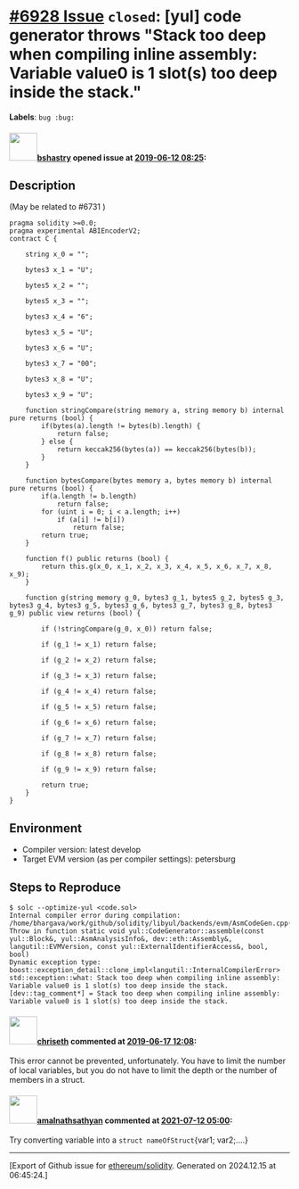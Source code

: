 # [\#6928 Issue](https://github.com/ethereum/solidity/issues/6928) `closed`: [yul] code generator throws "Stack too deep when compiling inline assembly: Variable value0 is 1 slot(s) too deep inside the stack."
**Labels**: `bug :bug:`


#### <img src="https://avatars.githubusercontent.com/u/2388185?v=4" width="50">[bshastry](https://github.com/bshastry) opened issue at [2019-06-12 08:25](https://github.com/ethereum/solidity/issues/6928):

<!--## Prerequisites

- First, many thanks for taking part in the community. We really appreciate that.
- We realize there is a lot of information requested here. We ask only that you do your best to provide as much information as possible so we can better help you.
- Support questions are better asked in one of the following locations:
	- [Solidity chat](https://gitter.im/ethereum/solidity)
	- [Stack Overflow](https://ethereum.stackexchange.com/)
- Ensure the issue isn't already reported.
- The issue should be reproducible with the latest solidity version; however, this isn't a hard requirement and being reproducible with an older version is sufficient.
-->

## Description

(May be related to #6731 )

```
pragma solidity >=0.0;
pragma experimental ABIEncoderV2;
contract C {

	string x_0 = "";

	bytes3 x_1 = "U";

	bytes5 x_2 = "";

	bytes5 x_3 = "";

	bytes3 x_4 = "6";

	bytes3 x_5 = "U";

	bytes3 x_6 = "U";

	bytes3 x_7 = "00";

	bytes3 x_8 = "U";

	bytes3 x_9 = "U";

	function stringCompare(string memory a, string memory b) internal pure returns (bool) {
		if(bytes(a).length != bytes(b).length) {
			return false;
		} else {
			return keccak256(bytes(a)) == keccak256(bytes(b));
		}
	}
	
	function bytesCompare(bytes memory a, bytes memory b) internal pure returns (bool) {
		if(a.length != b.length)
			return false;
		for (uint i = 0; i < a.length; i++)
			if (a[i] != b[i])
				return false;
		return true;
	}
	
	function f() public returns (bool) {
		return this.g(x_0, x_1, x_2, x_3, x_4, x_5, x_6, x_7, x_8, x_9);
	}
	
	function g(string memory g_0, bytes3 g_1, bytes5 g_2, bytes5 g_3, bytes3 g_4, bytes3 g_5, bytes3 g_6, bytes3 g_7, bytes3 g_8, bytes3 g_9) public view returns (bool) {
		
		if (!stringCompare(g_0, x_0)) return false;
				
		if (g_1 != x_1) return false;
				
		if (g_2 != x_2) return false;
				
		if (g_3 != x_3) return false;
				
		if (g_4 != x_4) return false;
				
		if (g_5 != x_5) return false;
				
		if (g_6 != x_6) return false;
				
		if (g_7 != x_7) return false;
				
		if (g_8 != x_8) return false;
				
		if (g_9 != x_9) return false;
				
		return true;
	}
}
```

## Environment

- Compiler version: latest develop
- Target EVM version (as per compiler settings): petersburg

## Steps to Reproduce

```
$ solc --optimize-yul <code.sol>
Internal compiler error during compilation:
/home/bhargava/work/github/solidity/libyul/backends/evm/AsmCodeGen.cpp(209): Throw in function static void yul::CodeGenerator::assemble(const yul::Block&, yul::AsmAnalysisInfo&, dev::eth::Assembly&, langutil::EVMVersion, const yul::ExternalIdentifierAccess&, bool, bool)
Dynamic exception type: boost::exception_detail::clone_impl<langutil::InternalCompilerError>
std::exception::what: Stack too deep when compiling inline assembly: Variable value0 is 1 slot(s) too deep inside the stack.
[dev::tag_comment*] = Stack too deep when compiling inline assembly: Variable value0 is 1 slot(s) too deep inside the stack.
```

#### <img src="https://avatars.githubusercontent.com/u/9073706?v=4" width="50">[chriseth](https://github.com/chriseth) commented at [2019-06-17 12:08](https://github.com/ethereum/solidity/issues/6928#issuecomment-502655940):

This error cannot be prevented, unfortunately. You have to limit the number of local variables, but you do not have to limit the depth or the number of members in a struct.

#### <img src="https://avatars.githubusercontent.com/u/19988098?u=441f1b868620f499d08c04f5210321b6f75a9062&v=4" width="50">[amalnathsathyan](https://github.com/amalnathsathyan) commented at [2021-07-12 05:00](https://github.com/ethereum/solidity/issues/6928#issuecomment-877971663):

Try converting variable into a 
`struct nameOfStruct`{var1; var2;....}


-------------------------------------------------------------------------------



[Export of Github issue for [ethereum/solidity](https://github.com/ethereum/solidity). Generated on 2024.12.15 at 06:45:24.]
